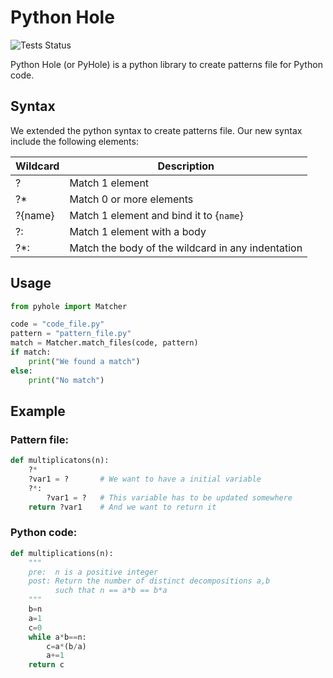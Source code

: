 # Python Hole

![Tests Status](https://github.com/JulienLie/python-hole/actions/workflows/python-app.yml/badge.svg?event=push)

Python Hole (or PyHole) is a python library to create patterns file for Python code.

## Syntax

We extended the python syntax to create patterns file. Our new syntax include the following elements:

| Wildcard | Description                                       |
|----------|---------------------------------------------------|
| ?        | Match 1 element                                   |
| ?*       | Match 0 or more elements                          |
| ?{name}  | Match 1 element and bind it to {``name``}         |
| ?:       | Match 1 element with a body                       |
| ?*:      | Match the body of the wildcard in any indentation |

## Usage

```python
from pyhole import Matcher

code = "code_file.py"
pattern = "pattern_file.py"
match = Matcher.match_files(code, pattern)
if match:
    print("We found a match")
else:
    print("No match")
```

## Example

### Pattern file:
```python
def multiplicatons(n):
    ?*
    ?var1 = ?       # We want to have a initial variable
    ?*:
        ?var1 = ?   # This variable has to be updated somewhere
    return ?var1    # And we want to return it
```

### Python code:
```python
def multiplications(n):
    """
    pre:  n is a positive integer
    post: Return the number of distinct decompositions a,b 
          such that n == a*b == b*a
    """
    b=n
    a=1
    c=0
    while a*b==n:
        c=a*(b/a)
        a+=1
    return c
```
